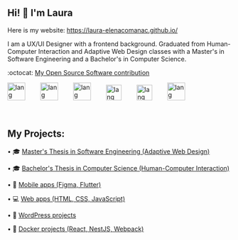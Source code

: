 ## Hi! :wave: I'm Laura

Here is my website: https://laura-elenacomanac.github.io/

I am a UX/UI Designer with a frontend background. Graduated from Human-Computer Interaction and Adaptive Web Design classes with a Master's in Software Engineering and a Bachelor's in Computer Science.

:octocat:  <a href="https://marketplace.uipath.com/listings/image-color-matching" target="_blank" rel="noopener noreferrer"> My Open Source Software contribution </a>

<img
      aling="left"
      alt="lang"
      width="40px"
      style="padding-right:30px"
      src="https://cdn4.iconfinder.com/data/icons/logos-brands-in-colors/3000/figma-logo-512.png"
    />
<img
      aling="left"
      alt="lang"
      width="40px"
      style="padding-right:30px"
      src="https://cdn4.iconfinder.com/data/icons/logos-3/600/React.js_logo-512.png"
/>
<img
      aling="left"
      alt="lang"
      width="40px"
      style="padding-right:30px"
      src="https://upload.wikimedia.org/wikipedia/commons/c/cf/Angular_full_color_logo.svg"
    />
<img
      aling="left"
      alt="lang"
      width="35px"
      style="padding-right:30px"
      src="https://cdn.jsdelivr.net/gh/devicons/devicon/icons/javascript/javascript-plain.svg"
     />
<img
      aling="left"
      alt="lang"
      width="35px"
      style="padding-right:30px"
      src="https://cdn.jsdelivr.net/gh/devicons/devicon/icons/html5/html5-plain.svg"
    />
<img   
      aling="left"
      alt="lang"
      width="40px"
      style="padding-right:30px"
      src="https://cdn.jsdelivr.net/gh/devicons/devicon/icons/bootstrap/bootstrap-original.svg" 
      />

<br/>

## My Projects:

•	🎓 <a href="https://github.com/Laura-ElenaComanac/Dissertation"> Master's Thesis in Software Engineering (Adaptive Web Design) </a>

•	🎓 <a href="https://github.com/Laura-ElenaComanac/Licenta"> Bachelor's Thesis in Computer Science (Human-Computer Interaction) </a>

•	📱 <a href="https://github.com/Laura-ElenaComanac/Mobile-Apps"> Mobile apps (Figma, Flutter) </a>

•     💻 <a href="https://github.com/Laura-ElenaComanac/Web-Projects"> Web apps (HTML, CSS, JavaScript) </a>

•	🎨 <a href="https://github.com/Laura-ElenaComanac/WordPress"> WordPress projects</a>

•	🐳 <a href="https://github.com/Laura-ElenaComanac/Docker/tree/main"> Docker projects (React, NestJS, Webpack) </a>
